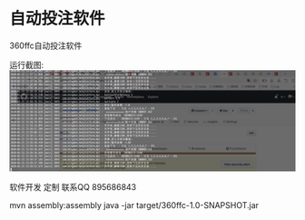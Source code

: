 # 自动投注软件
360ffc自动投注软件


运行截图:
![1579799501383.jpg](1579799501383.jpg "1579799501383.jpg")

软件开发 定制 联系QQ 895686843


mvn assembly:assembly 
java -jar target/360ffc-1.0-SNAPSHOT.jar



